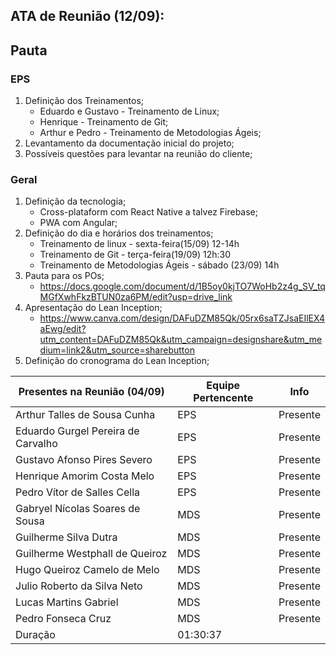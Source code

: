 ## ATA de Reunião (12/09):

## Pauta
### EPS
1. Definição dos Treinamentos;
   - Eduardo e Gustavo - Treinamento de Linux;
   - Henrique - Treinamento de Git;
   - Arthur e Pedro - Treinamento de Metodologias Ágeis;
2. Levantamento da documentação inicial do projeto;
3. Possíveis questões para levantar na reunião do cliente;

### Geral
1. Definição da tecnologia;
   - Cross-plataform com React Native a talvez Firebase;
   - PWA com Angular;
2. Definição do dia e horários dos treinamentos;
   - Treinamento de linux - sexta-feira(15/09) 12-14h
   - Treinamento de Git - terça-feira(19/09) 12h:30 
   - Treinamento de Metodologias Ágeis - sábado (23/09) 14h
3. Pauta para os POs;
   - https://docs.google.com/document/d/1B5oy0kjTO7WoHb2z4g_SV_tqMGfXwhFkzBTUN0za6PM/edit?usp=drive_link
4. Apresentação do Lean Inception;
   - https://www.canva.com/design/DAFuDZM85Qk/05rx6saTZJsaEIlEX4aEwg/edit?utm_content=DAFuDZM85Qk&utm_campaign=designshare&utm_medium=link2&utm_source=sharebutton
5. Definição do cronograma do Lean Inception;

| <b>Presentes na Reunião (04/09)</b> | <b>Equipe Pertencente</b> | <b>Info</b> |
| --- | --- | --- |
| Arthur Talles de Sousa Cunha | EPS | Presente |
| Eduardo Gurgel Pereira de Carvalho | EPS | Presente |
| Gustavo Afonso Pires Severo | EPS | Presente |
| Henrique Amorim Costa Melo | EPS | Presente |
| Pedro Vítor de Salles Cella | EPS | Presente |
| Gabryel Nícolas Soares de Sousa | MDS | Presente |
| Guilherme Silva Dutra | MDS | Presente |
| Guilherme Westphall de Queiroz | MDS | Presente |
| Hugo Queiroz Camelo de Melo | MDS | Presente |
| Julio Roberto da Silva Neto | MDS | Presente |
| Lucas Martins Gabriel | MDS | Presente |
| Pedro Fonseca Cruz | MDS | Presente |
| Duração | 01:30:37 |